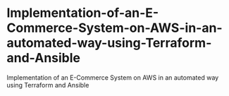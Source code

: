 # Implementation-of-an-E-Commerce-System-on-AWS-in-an-automated-way-using-Terraform-and-Ansible
Implementation of an E-Commerce System on AWS in an automated way using Terraform and Ansible
